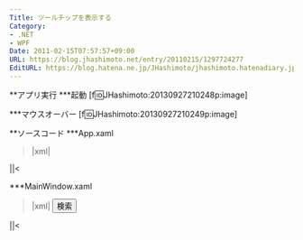 ```yaml
---
Title: ツールチップを表示する
Category:
- .NET
- WPF
Date: 2011-02-15T07:57:57+09:00
URL: https://blog.jhashimoto.net/entry/20110215/1297724277
EditURL: https://blog.hatena.ne.jp/JHashimoto/jhashimoto.hatenadiary.jp/atom/entry/12921228815717258139
---
```


**アプリ実行
***起動
[f:id:JHashimoto:20130927210248p:image]

***マウスオーバー
[f:id:JHashimoto:20130927210249p:image]

**ソースコード
***App.xaml
>|xml|
<Application x:Class="HelloWorld.App"
             xmlns="http://schemas.microsoft.com/winfx/2006/xaml/presentation"
             xmlns:x="http://schemas.microsoft.com/winfx/2006/xaml"
             StartupUri="MainWindow.xaml">
</Application>
||<

***MainWindow.xaml
>|xml|
<Window x:Class="HelloWorld.MainWindow"
        xmlns="http://schemas.microsoft.com/winfx/2006/xaml/presentation"
        xmlns:x="http://schemas.microsoft.com/winfx/2006/xaml"
        Title="MainWindow" Height="350" Width="525">
    <StackPanel Orientation="Horizontal">
        <TextBox Width="200" Height="30" ToolTip="検索する語句を入力してください" />
        <Button Width="100" Height="30">検索</Button>
    </StackPanel>    
</Window>
||<
